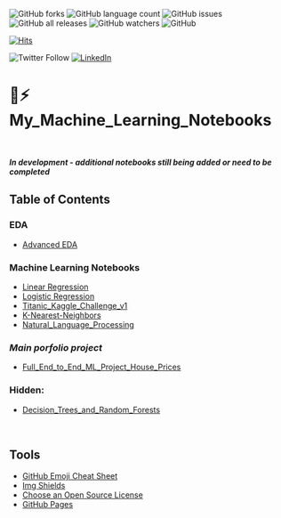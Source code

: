 ![GitHub forks](https://img.shields.io/github/forks/blenheimchalcot/GenAI-Advanced-Practitioner?color=%2300ff00&logo=Github&logoColor=%23ff0000&style=flat-square)
![GitHub language count](https://img.shields.io/github/languages/count/blenheimchalcot/GenAI-Advanced-Practitioner?logo=github&logoColor=%23ff0000&style=flat-square)
![GitHub issues](https://img.shields.io/github/issues/blenheimchalcot/GenAI-Advanced-Practitioner?color=%238B0000&logo=github&logoColor=%23ff0000&style=flat-square)
![GitHub all releases](https://img.shields.io/github/downloads/blenheimchalcot/GenAI-Advanced-Practitioner/total?color=%23023020&logo=github&logoColor=%23ff0000&style=flat-square)
![GitHub watchers](https://img.shields.io/github/watchers/blenheimchalcot/GenAI-Advanced-Practitioner?logo=github&logoColor=3ff0000&style=flat-square)
![GitHub](https://img.shields.io/github/license/blenheimchalcot/GenAI-Advanced-Practitioner?logo=github&style=flat-square)

[![Hits](https://hits.seeyoufarm.com/api/count/incr/badge.svg?url=https%3A%2F%2Fgithub.com%2Fkevinprinsloo%2FMy_Machine_Learning_Notebooks%2Fhit-counter&count_bg=%2379C83D&title_bg=%23555555&icon=github.svg&icon_color=%23E7E7E7&title=hits&edge_flat=false)](https://hits.seeyoufarm.com)

![Twitter Follow](https://img.shields.io/twitter/follow/KevinD_P?color=%23&logo=twitter&style=flat-square) [![LinkedIn][linkedin-shield]][linkedin-url] <a href="https://medium.com/@kevinprinsloo" target="_new"><img src="https://img.shields.io/badge/Medium-12100E?style=for-the-badge&logo=medium&logoColor=white" alt="" /></a>

# 🤖⚡ My_Machine_Learning_Notebooks
<br />

***In development - additional notebooks still being added or need to be completed***


## Table of Contents 

### EDA

* [Advanced EDA](https://github.com/kevinprinsloo/My_Machine_Learning_Notebooks/tree/master/Advanced%20_EDA)

### Machine Learning Notebooks

* [Linear Regression](https://github.com/kevinprinsloo/My_Machine_Learning_Notebooks/tree/master/Linear_Regression)
* [Logistic Regression](https://github.com/kevinprinsloo/My_Machine_Learning_Notebooks/tree/master/Logistic_Regression)
* [Titanic_Kaggle_Challenge_v1](https://github.com/kevinprinsloo/My_Machine_Learning_Notebooks/tree/master/Titanic_Kaggle_Challenge_v1)
* [K-Nearest-Neighbors](https://github.com/kevinprinsloo/My_Machine_Learning_Notebooks/tree/master/K-Nearest-Neighbors)
* [Natural_Language_Processing](https://github.com/kevinprinsloo/My_Machine_Learning_Notebooks/tree/master/Natural_Language_Processing)

### ***Main porfolio project***
* [Full_End_to_End_ML_Project_House_Prices](https://github.com/kevinprinsloo/My_Machine_Learning_Notebooks/tree/master/Full_End_to_End_ML_Project_House_Prices)

### Hidden:
* [Decision_Trees_and_Random_Forests](https://github.com/kevinprinsloo/My_Machine_Learning_Notebooks/tree/master/Decision_Trees_and_Random_Forests)

<br />

## Tools
* [GitHub Emoji Cheat Sheet](https://www.webpagefx.com/tools/emoji-cheat-sheet)
* [Img Shields](https://shields.io)
* [Choose an Open Source License](https://choosealicense.com)
* [GitHub Pages](https://pages.github.com)



<!-- MARKDOWN LINKS & IMAGES -->
<!-- https://www.markdownguide.org/basic-syntax/#reference-style-links -->
[contributors-shield]: https://img.shields.io/github/forks/kevinprinsloo/My_Machine_Learning_Notebooks.svg?style=for-the-badge
[contributors-url]: https://github.com/kevinprinsloo/My_Machine_Learning_Notebooks/graphs/contributors
[forks-shield]: https://img.shields.io/github/forks/kevinprinsloo/My_Machine_Learning_Notebooks.svg?style=for-the-badge
[forks-url]: https://github.com/kevinprinsloo/My_Machine_Learning_Notebooks/network/members
[stars-shield]: https://img.shields.io/github/stars/kevinprinsloo/My_Machine_Learning_Notebooks.svg?style=for-the-badge
[stars-url]: https://github.com/kevinprinsloo/My_Machine_Learning_Notebooks/stargazers
[issues-shield]: https://img.shields.io/github/issues/kevinprinsloo/My_Machine_Learning_Notebooks.svg?style=for-the-badge
[issues-url]: https://github.com/kevinprinsloo/My_Machine_Learning_Notebooks/issues
[license-shield]: https://img.shields.io/github/license/CognitiveNeuroLab/Index_overview_CNL.svg?style=for-the-badge
[license-url]: https://github.com/CognitiveNeuroLab/Index_overview_CNL/blob/master/LICENSE.txt
[linkedin-shield]: https://img.shields.io/badge/-LinkedIn-black.svg?style=for-the-badge&logo=linkedin&colorB=555
[linkedin-url]: https://www.linkedin.com/in/kevin-prinsloo-phd-ba251823/
[product-screenshot]: images/screenshot.png
